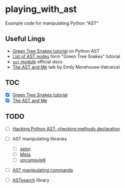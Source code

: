 # playing_with_ast

Example code for manipulating Python "AST"

## Useful Lings

- [Green Tree Snakes tutorial][1] on Python AST
- [List of AST nodes][7] form "Green Tree Snakes" tutorial
- [`ast` module][8] official docs
- [The AST and Me][9] talk by Emily Morehouse-Valcarcel

## TOC

- [x] [Green Tree Snakes tutorial](green_tree_snakes/sample.ipynb)
- [x] [The AST and Me](ast_and_me/sample.ipynb)

## TODO

- [ ] [Hacking Python AST: checking methods declaration][10]
- [ ] AST manipulating libraries
    - [ ] [astor][2]
    - [ ] [Meta][3]
    - [ ] [uncompyle6][4]
- [ ] [AST manipulating commands][5]
- [ ] [ASTsearch][6] library


[1]: https://greentreesnakes.readthedocs.io/en/latest/
[2]: https://github.com/berkerpeksag/astor
[3]: https://github.com/srossross/Meta
[4]: https://github.com/rocky/python-uncompyle6/
[5]: https://greentreesnakes.readthedocs.io/en/latest/tofrom.html#fixing-locations
[6]: https://astsearch.readthedocs.io/en/latest/
[7]: https://greentreesnakes.readthedocs.io/en/latest/nodes.html
[8]: https://docs.python.org/3/library/ast.html
[9]: https://youtu.be/XhWvz4dK4ng
[10]: https://julien.danjou.info/python-ast-checking-method-declaration/